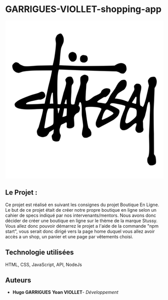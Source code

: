 # GARRIGUES-VIOLLET-shopping-app

![Logo Harry Potter](frontend/assets/logo/stussy-1.svg "Logo du site")

## Le Projet :

Ce projet est réalisé en suivant les consignes du projet Boutique En Ligne. Le but de ce projet était de créer notre propre boutique en ligne selon un cahier de specs indiqué par nos
intervenants/mentors. Nous avons donc décider de créer une boutique en ligne sur le thème de la marque Stussy. Vous allez donc pouvoir démarrez le projet a l'aide de la commande "npm start", vous serait donc dirigé vers la page home duquel vous allez avoir accès a un shop, un panier et une page par vêtements choisi. 

## Technologie utilisées
HTML, CSS, JavaScript, API, NodeJs


## Auteurs
* **Hugo GARRIGUES** **Yoan VIOLLET**- *Développement* 

